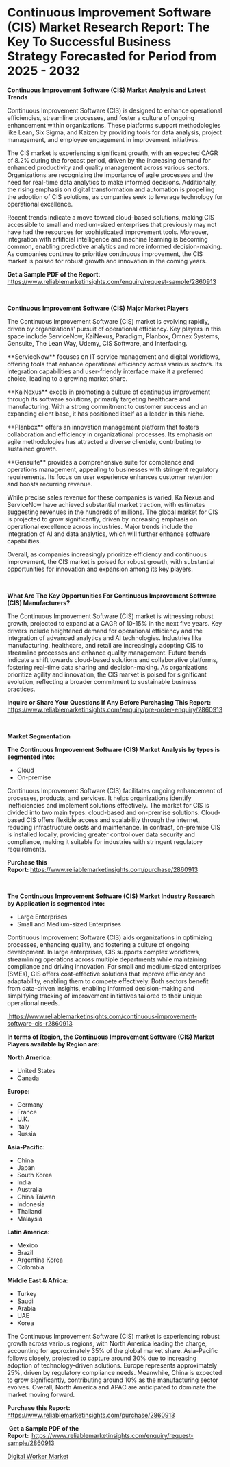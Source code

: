 <p><h1>Continuous Improvement Software (CIS) Market Research Report: The Key To Successful Business Strategy Forecasted for Period from 2025 - 2032</h1></p><p><strong>Continuous Improvement Software (CIS) Market Analysis and Latest Trends</strong></p>
<p><p>Continuous Improvement Software (CIS) is designed to enhance operational efficiencies, streamline processes, and foster a culture of ongoing enhancement within organizations. These platforms support methodologies like Lean, Six Sigma, and Kaizen by providing tools for data analysis, project management, and employee engagement in improvement initiatives.</p><p>The CIS market is experiencing significant growth, with an expected CAGR of 8.2% during the forecast period, driven by the increasing demand for enhanced productivity and quality management across various sectors. Organizations are recognizing the importance of agile processes and the need for real-time data analytics to make informed decisions. Additionally, the rising emphasis on digital transformation and automation is propelling the adoption of CIS solutions, as companies seek to leverage technology for operational excellence.</p><p>Recent trends indicate a move toward cloud-based solutions, making CIS accessible to small and medium-sized enterprises that previously may not have had the resources for sophisticated improvement tools. Moreover, integration with artificial intelligence and machine learning is becoming common, enabling predictive analytics and more informed decision-making. As companies continue to prioritize continuous improvement, the CIS market is poised for robust growth and innovation in the coming years.</p></p>
<p><strong>Get a Sample PDF of the Report:&nbsp;</strong> <a href="https://www.reliablemarketinsights.com/enquiry/request-sample/2860913?utm_campaign=2102&utm_medium=2&utm_source=Github&utm_content=ia&utm_term=12032025&utm_id=continuous-improvement-software-cis">https://www.reliablemarketinsights.com/enquiry/request-sample/2860913</a></p>
<p>&nbsp;</p>
<p><strong>Continuous Improvement Software (CIS) Major Market Players</strong></p>
<p><p>The Continuous Improvement Software (CIS) market is evolving rapidly, driven by organizations' pursuit of operational efficiency. Key players in this space include ServiceNow, KaiNexus, Paradigm, Planbox, Omnex Systems, Gensuite, The Lean Way, Udemy, CIS Software, and Interfacing. </p><p>**ServiceNow** focuses on IT service management and digital workflows, offering tools that enhance operational efficiency across various sectors. Its integration capabilities and user-friendly interface make it a preferred choice, leading to a growing market share. </p><p>**KaiNexus** excels in promoting a culture of continuous improvement through its software solutions, primarily targeting healthcare and manufacturing. With a strong commitment to customer success and an expanding client base, it has positioned itself as a leader in this niche.</p><p>**Planbox** offers an innovation management platform that fosters collaboration and efficiency in organizational processes. Its emphasis on agile methodologies has attracted a diverse clientele, contributing to sustained growth.</p><p>**Gensuite** provides a comprehensive suite for compliance and operations management, appealing to businesses with stringent regulatory requirements. Its focus on user experience enhances customer retention and boosts recurring revenue.</p><p>While precise sales revenue for these companies is varied, KaiNexus and ServiceNow have achieved substantial market traction, with estimates suggesting revenues in the hundreds of millions. The global market for CIS is projected to grow significantly, driven by increasing emphasis on operational excellence across industries. Major trends include the integration of AI and data analytics, which will further enhance software capabilities.</p><p>Overall, as companies increasingly prioritize efficiency and continuous improvement, the CIS market is poised for robust growth, with substantial opportunities for innovation and expansion among its key players.</p></p>
<p>&nbsp;</p>
<p><strong>What Are The Key Opportunities For Continuous Improvement Software (CIS) Manufacturers?</strong></p>
<p><p>The Continuous Improvement Software (CIS) market is witnessing robust growth, projected to expand at a CAGR of 10-15% in the next five years. Key drivers include heightened demand for operational efficiency and the integration of advanced analytics and AI technologies. Industries like manufacturing, healthcare, and retail are increasingly adopting CIS to streamline processes and enhance quality management. Future trends indicate a shift towards cloud-based solutions and collaborative platforms, fostering real-time data sharing and decision-making. As organizations prioritize agility and innovation, the CIS market is poised for significant evolution, reflecting a broader commitment to sustainable business practices.</p></p>
<p><strong>Inquire or Share Your Questions If Any Before Purchasing This Report:</strong> <a href="https://www.reliablemarketinsights.com/enquiry/pre-order-enquiry/2860913?utm_campaign=2102&utm_medium=2&utm_source=Github&utm_content=ia&utm_term=12032025&utm_id=continuous-improvement-software-cis">https://www.reliablemarketinsights.com/enquiry/pre-order-enquiry/2860913</a></p>
<p>&nbsp;</p>
<p><strong>Market Segmentation</strong></p>
<p><strong>The Continuous Improvement Software (CIS) Market Analysis by types is segmented into:</strong></p>
<p><ul><li>Cloud</li><li>On-premise</li></ul></p>
<p><p>Continuous Improvement Software (CIS) facilitates ongoing enhancement of processes, products, and services. It helps organizations identify inefficiencies and implement solutions effectively. The market for CIS is divided into two main types: cloud-based and on-premise solutions. Cloud-based CIS offers flexible access and scalability through the internet, reducing infrastructure costs and maintenance. In contrast, on-premise CIS is installed locally, providing greater control over data security and compliance, making it suitable for industries with stringent regulatory requirements.</p></p>
<p><strong>Purchase this Report:&nbsp;</strong><a href="https://www.reliablemarketinsights.com/purchase/2860913?utm_campaign=2102&utm_medium=2&utm_source=Github&utm_content=ia&utm_term=12032025&utm_id=continuous-improvement-software-cis">https://www.reliablemarketinsights.com/purchase/2860913</a></p>
<p>&nbsp;</p>
<p><strong>The Continuous Improvement Software (CIS) Market Industry Research by Application is segmented into:</strong></p>
<p><ul><li>Large Enterprises</li><li>Small and Medium-sized Enterprises</li></ul></p>
<p><p>Continuous Improvement Software (CIS) aids organizations in optimizing processes, enhancing quality, and fostering a culture of ongoing development. In large enterprises, CIS supports complex workflows, streamlining operations across multiple departments while maintaining compliance and driving innovation. For small and medium-sized enterprises (SMEs), CIS offers cost-effective solutions that improve efficiency and adaptability, enabling them to compete effectively. Both sectors benefit from data-driven insights, enabling informed decision-making and simplifying tracking of improvement initiatives tailored to their unique operational needs.</p></p>
<p><a href="https://www.reliablemarketinsights.com/continuous-improvement-software-cis-r2860913?utm_campaign=2102&utm_medium=2&utm_source=Github&utm_content=ia&utm_term=12032025&utm_id=continuous-improvement-software-cis">&nbsp;https://www.reliablemarketinsights.com/continuous-improvement-software-cis-r2860913</a></p>
<p><strong>In terms of Region, the Continuous Improvement Software (CIS) Market Players available by Region are:</strong></p>
<p>
    <p> <strong> North America: </strong>
        <ul>
            <li>United States</li>
            <li>Canada</li>
        </ul>
        </p> 
    <p> <strong> Europe: </strong>
        <ul>
            <li>Germany</li>
            <li>France</li>
            <li>U.K.</li>
            <li>Italy</li>
            <li>Russia</li>
        </ul>
        </p> 
    <p> <strong> Asia-Pacific: </strong>
        <ul>
            <li>China</li>
            <li>Japan</li>
            <li>South Korea</li>
            <li>India</li>
            <li>Australia</li>
            <li>China Taiwan</li>
            <li>Indonesia</li>
            <li>Thailand</li>
            <li>Malaysia</li>
        </ul>
        </p> 
    <p> <strong> Latin America: </strong>
        <ul>
            <li>Mexico</li>
            <li>Brazil</li>
            <li>Argentina Korea</li>
            <li>Colombia</li>
        </ul>
        </p> 
    <p> <strong> Middle East & Africa: </strong>
        <ul>
            <li>Turkey</li>
            <li>Saudi</li>
            <li>Arabia</li>
            <li>UAE</li>
            <li>Korea</li>
        </ul>
    </p>
    </p>
<p><p>The Continuous Improvement Software (CIS) market is experiencing robust growth across various regions, with North America leading the charge, accounting for approximately 35% of the global market share. Asia-Pacific follows closely, projected to capture around 30% due to increasing adoption of technology-driven solutions. Europe represents approximately 25%, driven by regulatory compliance needs. Meanwhile, China is expected to grow significantly, contributing around 10% as the manufacturing sector evolves. Overall, North America and APAC are anticipated to dominate the market moving forward.</p></p>
<p><strong>Purchase this Report: </strong><a href="https://www.reliablemarketinsights.com/purchase/2860913?utm_campaign=2102&utm_medium=2&utm_source=Github&utm_content=ia&utm_term=12032025&utm_id=continuous-improvement-software-cis">https://www.reliablemarketinsights.com/purchase/2860913</a></p>
<p>&nbsp;<strong>Get a Sample PDF of the Report:&nbsp;&nbsp;</strong><a href="https://www.reliablemarketinsights.com/enquiry/request-sample/2860913?utm_campaign=2102&utm_medium=2&utm_source=Github&utm_content=ia&utm_term=12032025&utm_id=continuous-improvement-software-cis">https://www.reliablemarketinsights.com/enquiry/request-sample/2860913</a></p>
<p><strong></strong></p>
<p><p><a href="https://github.com/mahnoor2003/Market-Research-Report-List-7/blob/main/digital-worker-market.md?utm_campaign=2102&utm_medium=2&utm_source=Github&utm_content=ia&utm_term=12032025&utm_id=continuous-improvement-software-cis">Digital Worker Market</a></p></p>